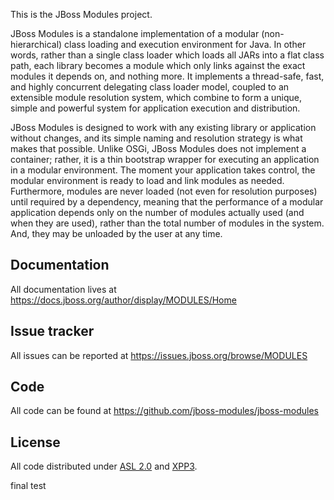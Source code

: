 This is the JBoss Modules project.

JBoss Modules is a standalone implementation of a modular (non-hierarchical) class loading and execution environment for Java. In other words, rather than a single class loader which loads all JARs into a flat class path, each library becomes a module which only links against the exact modules it depends on, and nothing more. It implements a thread-safe, fast, and highly concurrent delegating class loader model, coupled to an extensible module resolution system, which combine to form a unique, simple and powerful system for application execution and distribution.

JBoss Modules is designed to work with any existing library or application without changes, and its simple naming and resolution strategy is what makes that possible. Unlike OSGi, JBoss Modules does not implement a container; rather, it is a thin bootstrap wrapper for executing an application in a modular environment. The moment your application takes control, the modular environment is ready to load and link modules as needed. Furthermore, modules are never loaded (not even for resolution purposes) until required by a dependency, meaning that the performance of a modular application depends only on the number of modules actually used (and when they are used), rather than the total number of modules in the system. And, they may be unloaded by the user at any time.

## Documentation

All documentation lives at https://docs.jboss.org/author/display/MODULES/Home

## Issue tracker

All issues can be reported at https://issues.jboss.org/browse/MODULES

## Code

All code can be found at https://github.com/jboss-modules/jboss-modules

## License

All code distributed under [ASL 2.0](LICENSE.txt) and [XPP3](XPP3-LICENSE.txt).

final test
